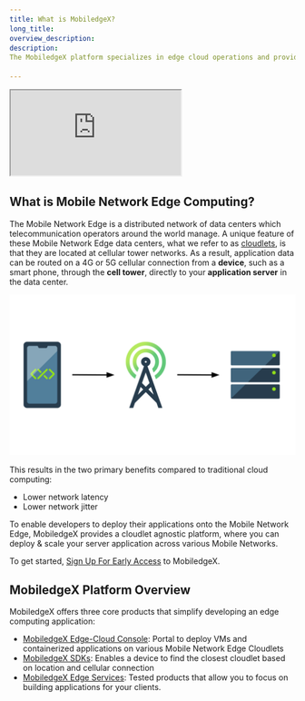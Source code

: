 ```yaml
---
title: What is MobiledgeX?
long_title:
overview_description:
description:
The MobiledgeX platform specializes in edge cloud operations and provides an Edge-Cloud Console, SDKs, and other edge tools.

---
```

<div class="embed-responsive embed-responsive-16by9">
<!-- Youtube and Video -->
<iframe class="embed-responsive-item" src="https://www.youtube-nocookie.com/embed/r-VDeYxUVhw" ...>
</iframe>
</div>

## What is Mobile Network Edge Computing?

The Mobile Network Edge is a distributed network of data centers which telecommunication operators around the world manage. A unique feature of these Mobile Network Edge data centers, what we refer to as [cloudlets](/deployments/deployment-workflow/cloudlets), is that they are located at cellular tower networks. As a result, application data can be routed on a 4G or 5G cellular connection from a **device**, such as a smart phone, through the **cell tower**, directly to your **application server** in the data center.

![MobiledgeX Data Flow diagram](/developer/assets/mobiledgex/data-path.png "MobiledgeX Data Flow diagram")

This results in the two primary benefits compared to traditional cloud computing:

- Lower network latency
- Lower network jitter

To enable developers to deploy their applications onto the Mobile Network Edge, MobiledgeX provides a cloudlet agnostic platform, where you can deploy &amp; scale your server application across various Mobile Networks.

To get started, [Sign Up For Early Access]() to MobiledgeX.

## MobiledgeX Platform Overview

MobiledgeX offers three core products that simplify developing an edge computing application:

- [MobiledgeX Edge-Cloud Console](/product/mobiledgex-edge-cloud): Portal to deploy VMs and containerized applications on various Mobile Network Edge Cloudlets
- [MobiledgeX SDKs](/product/mobiledgex-sdk): Enables a device to find the closest cloudlet based on location and cellular connection
- [MobiledgeX Edge Services](/product/mobiledgex-edge-services): Tested products that allow you to focus on building applications for your clients.

